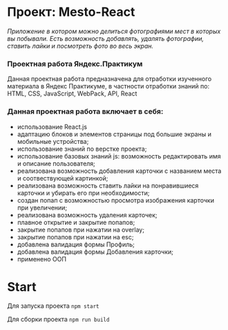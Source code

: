 # Проект: Mesto-React

_Приложение в котором можно делиться фотографиями мест в которых вы побывали._
_Есть возможность добавлять, удалять фотографии, ставить лайки и посмотреть фото во весь экран._

### Проектная работа Яндекс.Практикум

Данная проектная работа предназначена для отработки изученного материала в Яндекс Практикуме, в частности отработки
знаний по: HTML, CSS, JavaScript, WebPack, API, React

### Данная проектная работа включает в себя:

* использование React.js
* адаптацию блоков и элементов страницы под большие экраны и мобильные устройства;
* использование знаний по верстке проекта;
* использование базовых знаний js: возможность редактировать имя и описание пользователя;
* реализована возможность добавления карточки с названием места и соотвествующей картинкой;
* реализована возможность ставить лайки на понравившиеся карточки и убирать его при необходимости;
* создан попап с возможностью просмотра изображения карточки при увеличении;
* реализована возможность удаления карточек;
* плавное открытие и закрытие попапов;
* закрытие попапов при нажатии на overlay;
* закрытие попапов при нажатии на esc;
* добавлена валидация формы Профиль;
* добавлена валидация формы Добавления карточки;
* применено ООП

# Start

Для запуска проекта  `npm start`

Для сборки проекта  `npm run build`
